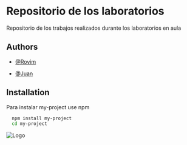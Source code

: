 
# Repositorio de los laboratorios 

Repositorio de los trabajos realizados durante los laboratorios en aula


## Authors

- [@Rovim](https://www.github.com/Rovim24)

- [@Juan](https://www.github.com/Juan3)

## Installation

Para instalar my-project use npm

```bash
  npm install my-project
  cd my-project
```
    
![Logo](https://upload.wikimedia.org/wikipedia/commons/thumb/d/d0/RMS_Queen_Elizabeth_2_in_Trondheim_2008.jpg/350px-RMS_Queen_Elizabeth_2_in_Trondheim_2008.jpg)

